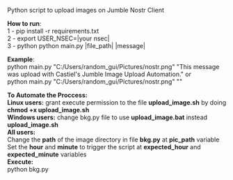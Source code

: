 Python script to upload images on Jumble Nostr Client   
   
**How to run**:   
1 - pip install -r requirements.txt   
2 - export USER_NSEC=|your nsec|   
3 - python python main.py |file_path| |message|   

**Example**:   
python main.py "C:/Users/random_gui/Pictures/nostr.png" "This message was upload with Castiel's Jumble Image Upload Automation." or   
python main.py "C:/Users/random_gui/Pictures/nostr.png" ""   

**To Automate the Proccess:**   
**Linux users:** grant execute permission to the file **upload_image.sh** by doing **chmod +x upload_image.sh**   
**Windows users:** change bkg.py file to use **upload_image.bat** instead **upload_image.sh**   
**All users:**   
Change the **path** of the image directory in file **bkg.py** at **pic_path** variable   
Set the **hour** and **minute** to trigger the script at **expected_hour** and **expected_minute** variables   
**Execute:**   
python bkg.py   

